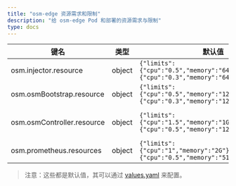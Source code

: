 ```yaml
---
title: "osm-edge 资源需求和限制"
description: "给 osm-edge Pod 和部署的资源需求与限制"
type: docs
---
```


| 键名 | 类型 | 默认值 | 描述 |
|-----|------|---------|-------------|
| osm.injector.resource | object | `{"limits":{"cpu":"0.5","memory":"64M"},"requests":{"cpu":"0.3","memory":"64M"}}` | Sidecar 注入器的容器资源参数。|
| osm.osmBootstrap.resource | object | `{"limits":{"cpu":"0.5","memory":"128M"},"requests":{"cpu":"0.3","memory":"128M"}}` | osm-edge 引导程序的容器资源参数。|
| osm.osmController.resource | object | `{"limits":{"cpu":"1.5","memory":"1G"},"requests":{"cpu":"0.5","memory":"128M"}}` | osm-edge 控制器的容器资源参数。请参阅 https://docs.openservicemesh.io/docs/guides/ha_scale/scale/ 以获取更多细节。|
| osm.prometheus.resources | object | `{"limits":{"cpu":"1","memory":"2G"},"requests":{"cpu":"0.5","memory":"512M"}}` | Prometheus 的容器资源参数。|

> 注意：这些都是默认值，其可以通过 [values.yaml](https://github.com/openservicemesh/osm/blob/release-v0.11/charts/osm/values.yaml) 来配置。